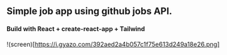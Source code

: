 ## Simple job app using github jobs API.

#### Build with React + create-react-app + Tailwind

!(screen)[https://i.gyazo.com/392aed2a4b057c1f75e613d249a18e26.png]

